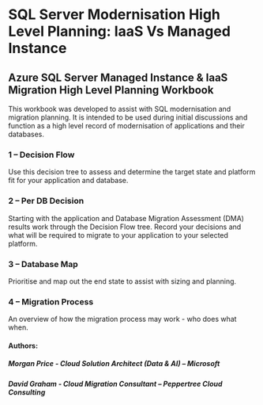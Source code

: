 # SQL Server Modernisation High Level Planning: IaaS Vs Managed Instance

## Azure SQL Server Managed Instance & IaaS Migration High Level Planning Workbook
This workbook was developed to assist with SQL modernisation and migration planning. It is intended to be used during initial discussions and function as a high level record of modernisation of applications and their databases. 

### 1 – Decision Flow
Use this decision tree to assess and determine the target state and platform fit for your application and database.

### 2 – Per DB Decision
Starting with the application and Database Migration Assessment (DMA) results work through the Decision Flow tree.
Record your decisions and what will be required to migrate to your application to your selected platform.

### 3 – Database Map
Prioritise and map out the end state to assist with sizing and planning.

### 4 – Migration Process
An overview of how the migration process may work - who does what when.

#### Authors:
##### Morgan Price - Cloud Solution Architect (Data & AI) – Microsoft
##### David Graham - Cloud Migration Consultant – Peppertree Cloud Consulting
